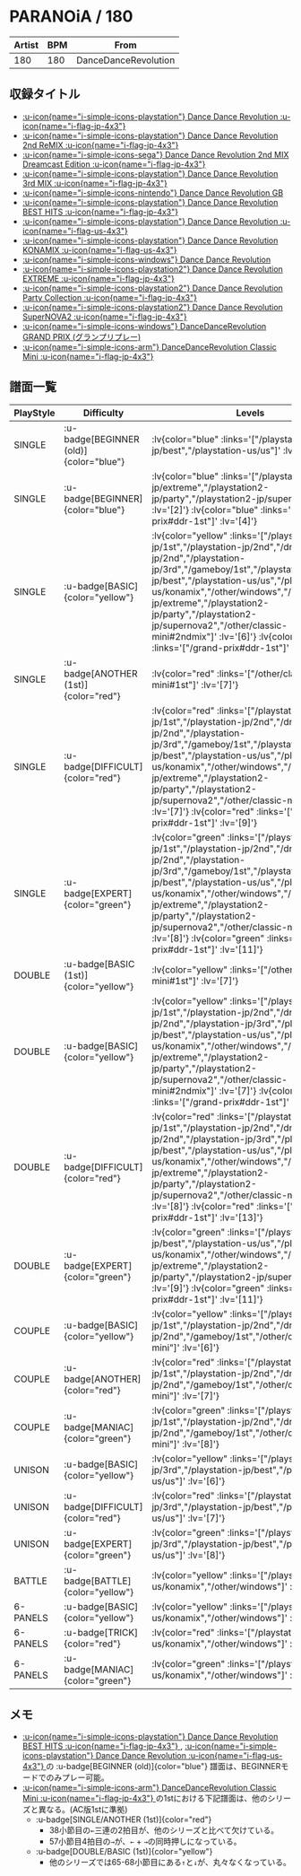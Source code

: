 # PARANOiA / 180

|Artist|BPM|From|
|------|---|----|
|180|180|DanceDanceRevolution|

## 収録タイトル

- [ :u-icon{name="i-simple-icons-playstation"} Dance Dance Revolution :u-icon{name="i-flag-jp-4x3"} ](/playstation-jp/1st)
- [ :u-icon{name="i-simple-icons-playstation"} Dance Dance Revolution 2nd ReMIX :u-icon{name="i-flag-jp-4x3"} ](/playstation-jp/2nd)
- [ :u-icon{name="i-simple-icons-sega"} Dance Dance Revolution 2nd MIX Dreamcast Edition :u-icon{name="i-flag-jp-4x3"} ](/dreamcast-jp/2nd)
- [ :u-icon{name="i-simple-icons-playstation"} Dance Dance Revolution 3rd MIX :u-icon{name="i-flag-jp-4x3"} ](/playstation-jp/3rd)
- [ :u-icon{name="i-simple-icons-nintendo"} Dance Dance Revolution GB](/gameboy/1st)
- [ :u-icon{name="i-simple-icons-playstation"} Dance Dance Revolution BEST HITS :u-icon{name="i-flag-jp-4x3"} ](/playstation-jp/best)
- [ :u-icon{name="i-simple-icons-playstation"} Dance Dance Revolution :u-icon{name="i-flag-us-4x3"} ](/playstation-us/us)
- [ :u-icon{name="i-simple-icons-playstation"} Dance Dance Revolution KONAMIX :u-icon{name="i-flag-us-4x3"} ](/playstation-us/konamix)
- [ :u-icon{name="i-simple-icons-windows"} Dance Dance Revolution](/other/windows)
- [ :u-icon{name="i-simple-icons-playstation2"} Dance Dance Revolution EXTREME :u-icon{name="i-flag-jp-4x3"} ](/playstation2-jp/extreme)
- [ :u-icon{name="i-simple-icons-playstation2"} Dance Dance Revolution Party Collection :u-icon{name="i-flag-jp-4x3"} ](/playstation2-jp/party)
- [ :u-icon{name="i-simple-icons-playstation2"} Dance Dance Revolution SuperNOVA2 :u-icon{name="i-flag-jp-4x3"} ](/playstation2-jp/supernova2)
- [ :u-icon{name="i-simple-icons-windows"} DanceDanceRevolution GRAND PRIX (グランプリプレー)](/grand-prix#ddr-1st)
- [ :u-icon{name="i-simple-icons-arm"} DanceDanceRevolution Classic Mini :u-icon{name="i-flag-jp-4x3"} ](/other/classic-mini)

## 譜面一覧

|PlayStyle|Difficulty|Levels|Notes|Movie|
|---------|----------|------|-----|-----|
|SINGLE| :u-badge[BEGINNER (old)]{color="blue"}| :lv{color="blue" :links='["/playstation-jp/best","/playstation-us/us"]' :lv='[1]'} |106/0||
|SINGLE| :u-badge[BEGINNER]{color="blue"} | :lv{color="blue" :links='["/playstation2-jp/extreme","/playstation2-jp/party","/playstation2-jp/supernova2"]' :lv='[2]'}  :lv{color="blue" :links='["/grand-prix#ddr-1st"]' :lv='[4]'} |138/0||
|SINGLE| :u-badge[BASIC]{color="yellow"} | :lv{color="yellow" :links='["/playstation-jp/1st","/playstation-jp/2nd","/dreamcast-jp/2nd","/playstation-jp/3rd","/gameboy/1st","/playstation-jp/best","/playstation-us/us","/playstation-us/konamix","/other/windows","/playstation2-jp/extreme","/playstation2-jp/party","/playstation2-jp/supernova2","/other/classic-mini#2ndmix"]' :lv='[6]'}  :lv{color="yellow" :links='["/grand-prix#ddr-1st"]' :lv='[8]'} |264/0||
|SINGLE| :u-badge[ANOTHER (1st)]{color="red"} | :lv{color="red" :links='["/other/classic-mini#1st"]' :lv='[7]'} |274/0||
|SINGLE| :u-badge[DIFFICULT]{color="red"} | :lv{color="red" :links='["/playstation-jp/1st","/playstation-jp/2nd","/dreamcast-jp/2nd","/playstation-jp/3rd","/gameboy/1st","/playstation-jp/best","/playstation-us/us","/playstation-us/konamix","/other/windows","/playstation2-jp/extreme","/playstation2-jp/party","/playstation2-jp/supernova2","/other/classic-mini"]' :lv='[7]'}  :lv{color="red" :links='["/grand-prix#ddr-1st"]' :lv='[9]'} |275/0||
|SINGLE| :u-badge[EXPERT]{color="green"} | :lv{color="green" :links='["/playstation-jp/1st","/playstation-jp/2nd","/dreamcast-jp/2nd","/playstation-jp/3rd","/gameboy/1st","/playstation-jp/best","/playstation-us/us","/playstation-us/konamix","/other/windows","/playstation2-jp/extreme","/playstation2-jp/party","/playstation2-jp/supernova2","/other/classic-mini"]' :lv='[8]'}  :lv{color="green" :links='["/grand-prix#ddr-1st"]' :lv='[11]'} |319/0||
|DOUBLE| :u-badge[BASIC (1st)]{color="yellow"} | :lv{color="yellow" :links='["/other/classic-mini#1st"]' :lv='[7]'} |248/0||
|DOUBLE| :u-badge[BASIC]{color="yellow"} | :lv{color="yellow" :links='["/playstation-jp/1st","/playstation-jp/2nd","/dreamcast-jp/2nd","/playstation-jp/3rd","/playstation-jp/best","/playstation-us/us","/playstation-us/konamix","/other/windows","/playstation2-jp/extreme","/playstation2-jp/party","/playstation2-jp/supernova2","/other/classic-mini#2ndmix"]' :lv='[7]'}  :lv{color="yellow" :links='["/grand-prix#ddr-1st"]' :lv='[8]'} |254/0||
|DOUBLE| :u-badge[DIFFICULT]{color="red"} | :lv{color="red" :links='["/playstation-jp/1st","/playstation-jp/2nd","/dreamcast-jp/2nd","/playstation-jp/3rd","/playstation-jp/best","/playstation-us/us","/playstation-us/konamix","/other/windows","/playstation2-jp/extreme","/playstation2-jp/party","/playstation2-jp/supernova2","/other/classic-mini"]' :lv='[8]'}  :lv{color="red" :links='["/grand-prix#ddr-1st"]' :lv='[13]'} |309/0||
|DOUBLE| :u-badge[EXPERT]{color="green"} | :lv{color="green" :links='["/playstation-jp/best","/playstation-us/us","/playstation-us/konamix","/other/windows","/playstation2-jp/extreme","/playstation2-jp/party","/playstation2-jp/supernova2"]' :lv='[9]'}  :lv{color="green" :links='["/grand-prix#ddr-1st"]' :lv='[11]'} |382/0||
|COUPLE| :u-badge[BASIC]{color="yellow"} | :lv{color="yellow" :links='["/playstation-jp/1st","/playstation-jp/2nd","/dreamcast-jp/2nd","/gameboy/1st","/other/classic-mini"]' :lv='[6]'} |228/0||
|COUPLE| :u-badge[ANOTHER]{color="red"} | :lv{color="red" :links='["/playstation-jp/1st","/playstation-jp/2nd","/dreamcast-jp/2nd","/gameboy/1st","/other/classic-mini"]' :lv='[7]'} |239/0||
|COUPLE| :u-badge[MANIAC]{color="green"} | :lv{color="green" :links='["/playstation-jp/1st","/playstation-jp/2nd","/dreamcast-jp/2nd","/gameboy/1st","/other/classic-mini"]' :lv='[8]'} |1P:275/0 2P:274/0||
|UNISON| :u-badge[BASIC]{color="yellow"} | :lv{color="yellow" :links='["/playstation-jp/3rd","/playstation-jp/best","/playstation-us/us"]' :lv='[6]'} |||
|UNISON| :u-badge[DIFFICULT]{color="red"} | :lv{color="red" :links='["/playstation-jp/3rd","/playstation-jp/best","/playstation-us/us"]' :lv='[7]'} |||
|UNISON| :u-badge[EXPERT]{color="green"} | :lv{color="green" :links='["/playstation-jp/3rd","/playstation-jp/best","/playstation-us/us"]' :lv='[8]'} |||
|BATTLE| :u-badge[BATTLE]{color="yellow"} | :lv{color="yellow" :links='["/playstation-us/konamix","/other/windows"]' :lv='[7]'} |||
|6-PANELS| :u-badge[BASIC]{color="yellow"} | :lv{color="yellow" :links='["/playstation-us/konamix","/other/windows"]' :lv='[6]'} |264/0||
|6-PANELS| :u-badge[TRICK]{color="red"} | :lv{color="red" :links='["/playstation-us/konamix","/other/windows"]' :lv='[7]'} |275/0||
|6-PANELS| :u-badge[MANIAC]{color="green"} | :lv{color="green" :links='["/playstation-us/konamix","/other/windows"]' :lv='[8]'} |319/0||

## メモ

- [ :u-icon{name="i-simple-icons-playstation"} Dance Dance Revolution BEST HITS :u-icon{name="i-flag-jp-4x3"} ](/playstation-jp/best), [ :u-icon{name="i-simple-icons-playstation"} Dance Dance Revolution :u-icon{name="i-flag-us-4x3"} ](/playstation-us/us)の :u-badge[BEGINNER (old)]{color="blue"} 譜面は、BEGINNERモードでのみプレー可能。
- [ :u-icon{name="i-simple-icons-arm"} DanceDanceRevolution Classic Mini :u-icon{name="i-flag-jp-4x3"} ](/other/classic-mini)の1stにおける下記譜面は、他のシリーズと異なる。(AC版1stに準拠)
  - :u-badge[SINGLE/ANOTHER (1st)]{color="red"}
    - 38小節目の`←`三連の2拍目が、他のシリーズと比べて欠けている。
    - 57小節目4拍目の`→`が、`←` + `→`の同時押しになっている。
  - :u-badge[DOUBLE/BASIC (1st)]{color="yellow"}
    - 他のシリーズでは65-68小節目にある`↑`と`↓`が、丸々なくなっている。

